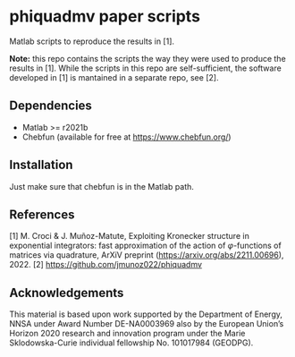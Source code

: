 phiquadmv paper scripts
========================

Matlab scripts to reproduce the results in [1].

**Note:** this repo contains the scripts the way they were used to produce the results in [1].
While the scripts in this repo are self-sufficient, the software developed in [1] is mantained in a separate repo, see [2].

Dependencies
------------

* Matlab >= r2021b
* Chebfun (available for free at https://www.chebfun.org/)

Installation
-------------

Just make sure that chebfun is in the Matlab path.

References
----------

[1] M. Croci & J. Muñoz-Matute, Exploiting Kronecker structure in exponential integrators: fast approximation of the action of $φ$-functions of matrices via quadrature, ArXiV preprint (https://arxiv.org/abs/2211.00696), 2022.
[2] https://github.com/jmunoz022/phiquadmv

Acknowledgements
----------------

This material is based upon work supported by the Department of Energy, NNSA under Award Number DE-NA0003969 also by the European Union’s Horizon 2020 research and innovation program under the Marie Sklodowska-Curie individual fellowship No. 101017984 (GEODPG).
